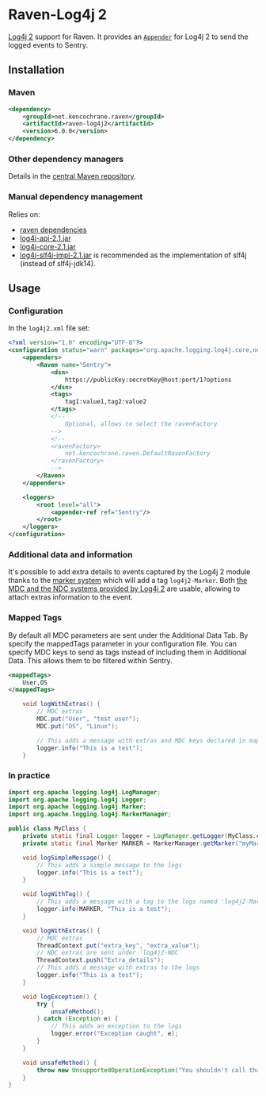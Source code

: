 # Raven-Log4j 2
[Log4j 2](https://logging.apache.org/log4j/2.x/) support for Raven.
It provides an [`Appender`](https://logging.apache.org/log4j/2.x/log4j-core/apidocs/org/apache/logging/log4j/core/Appender.html)
for Log4j 2 to send the logged events to Sentry.

## Installation

### Maven
```xml
<dependency>
    <groupId>net.kencochrane.raven</groupId>
    <artifactId>raven-log4j2</artifactId>
    <version>6.0.0</version>
</dependency>
```

### Other dependency managers
Details in the [central Maven repository](https://search.maven.org/#artifactdetails%7Cnet.kencochrane.raven%7Craven-log4j2%7C6.0.0%7Cjar).

### Manual dependency management
Relies on:

 - [raven dependencies](../raven)
 - [log4j-api-2.1.jar](https://search.maven.org/#artifactdetails%7Corg.apache.logging.log4j%7Clog4j-api%7C2.1%7Cjar)
 - [log4j-core-2.1.jar](https://search.maven.org/#artifactdetails%7Corg.apache.logging.log4j%7Clog4j-core%7C2.1%7Cjar)
 - [log4j-slf4j-impl-2.1.jar](http://search.maven.org/#artifactdetails%7Corg.apache.logging.log4j%7Clog4j-slf4j-impl%7C2.1%7Cjar)
 is recommended as the implementation of slf4j (instead of slf4j-jdk14).


## Usage
### Configuration
In the `log4j2.xml` file set:

```xml
<?xml version="1.0" encoding="UTF-8"?>
<configuration status="warn" packages="org.apache.logging.log4j.core,net.kencochrane.raven.log4j2">
    <appenders>
        <Raven name="Sentry">
            <dsn>
                https://publicKey:secretKey@host:port/1?options
            </dsn>
            <tags>
                tag1:value1,tag2:value2
            </tags>
            <!--
                Optional, allows to select the ravenFactory
            -->
            <!--
            <ravenFactory>
                net.kencochrane.raven.DefaultRavenFactory
            </ravenFactory>
            -->
        </Raven>
    </appenders>

    <loggers>
        <root level="all">
            <appender-ref ref="Sentry"/>
        </root>
    </loggers>
</configuration>
```

### Additional data and information
It's possible to add extra details to events captured by the Log4j 2 module
thanks to the [marker system](https://logging.apache.org/log4j/2.x/manual/markers.html)
which will add a tag `log4j2-Marker`.
Both [the MDC and the NDC systems provided by Log4j 2](https://logging.apache.org/log4j/2.x/manual/thread-context.html)
are usable, allowing to attach extras information to the event.

### Mapped Tags
By default all MDC parameters are sent under the Additional Data Tab. By specify the mappedTags parameter in your
configuration file. You can specify MDC keys to send as tags instead of including them in Additional Data.
This allows them to be filtered within Sentry.

```xml
<mappedTags>
    User,OS
</mappedTags>
```
```java
    void logWithExtras() {
        // MDC extras
        MDC.put("User", "test user");
        MDC.put("OS", "Linux");

        // This adds a message with extras and MDC keys declared in mappedTags as tags to Sentry
        logger.info("This is a test");
    }
```

### In practice
```java
import org.apache.logging.log4j.LogManager;
import org.apache.logging.log4j.Logger;
import org.apache.logging.log4j.Marker;
import org.apache.logging.log4j.MarkerManager;

public class MyClass {
    private static final Logger logger = LogManager.getLogger(MyClass.class);
    private static final Marker MARKER = MarkerManager.getMarker("myMarker");

    void logSimpleMessage() {
        // This adds a simple message to the logs
        logger.info("This is a test");
    }

    void logWithTag() {
        // This adds a message with a tag to the logs named 'log4j2-Marker'
        logger.info(MARKER, "This is a test");
    }

    void logWithExtras() {
        // MDC extras
        ThreadContext.put("extra_key", "extra_value");
        // NDC extras are sent under 'log4j2-NDC'
        ThreadContext.push("Extra_details");
        // This adds a message with extras to the logs
        logger.info("This is a test");
    }

    void logException() {
        try {
            unsafeMethod();
        } catch (Exception e) {
            // This adds an exception to the logs
            logger.error("Exception caught", e);
        }
    }

    void unsafeMethod() {
        throw new UnsupportedOperationException("You shouldn't call that");
    }
}
```
